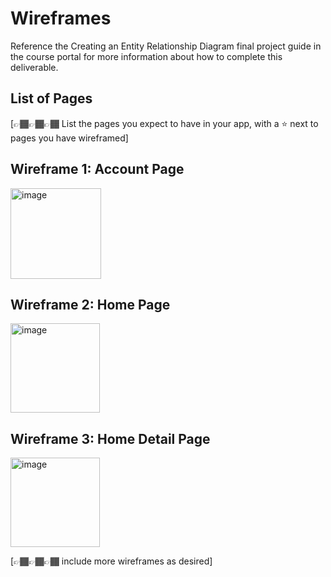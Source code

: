 # Wireframes

Reference the Creating an Entity Relationship Diagram final project guide in the course portal for more information about how to complete this deliverable.

## List of Pages

[👉🏾👉🏾👉🏾 List the pages you expect to have in your app, with a ⭐ next to pages you have wireframed]

## Wireframe 1: Account Page

<img width="145" alt="image" src="https://github.com/varyad/HomeBase/assets/98564135/eba5c0ce-44fb-4311-b928-11dc6f51d35b">


## Wireframe 2: Home Page

<img width="143" alt="image" src="https://github.com/varyad/HomeBase/assets/98564135/272cca70-2297-4f96-a008-268a1f65f5ec">


## Wireframe 3: Home Detail Page

<img width="143" alt="image" src="https://github.com/varyad/HomeBase/assets/98564135/4c912fde-e9be-485b-a0c5-b2bbc52dd226">


[👉🏾👉🏾👉🏾 include more wireframes as desired]
